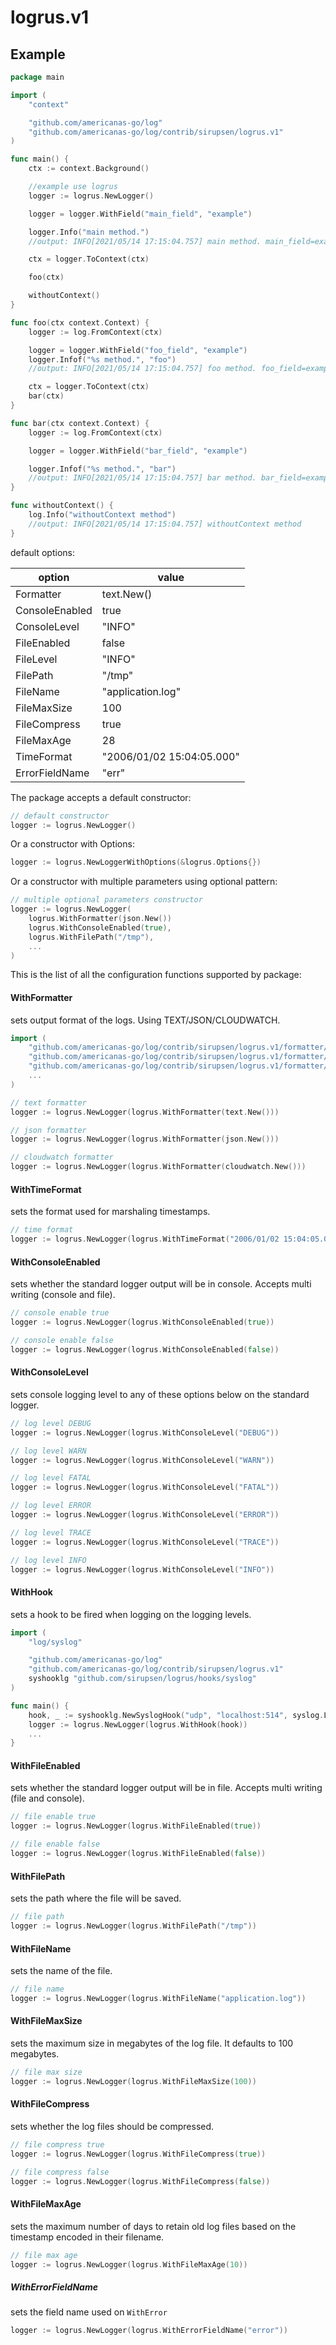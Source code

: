 logrus.v1
=======

Example
--------

```go
package main

import (
	"context"

	"github.com/americanas-go/log"
	"github.com/americanas-go/log/contrib/sirupsen/logrus.v1"
)

func main() {
	ctx := context.Background()

	//example use logrus
	logger := logrus.NewLogger()

	logger = logger.WithField("main_field", "example")

	logger.Info("main method.")
	//output: INFO[2021/05/14 17:15:04.757] main method. main_field=example

	ctx = logger.ToContext(ctx)

	foo(ctx)

	withoutContext()
}

func foo(ctx context.Context) {
	logger := log.FromContext(ctx)

	logger = logger.WithField("foo_field", "example")
	logger.Infof("%s method.", "foo")
	//output: INFO[2021/05/14 17:15:04.757] foo method. foo_field=example main_field=example

	ctx = logger.ToContext(ctx)
	bar(ctx)
}

func bar(ctx context.Context) {
	logger := log.FromContext(ctx)

	logger = logger.WithField("bar_field", "example")

	logger.Infof("%s method.", "bar")
	//output: INFO[2021/05/14 17:15:04.757] bar method. bar_field=example foo_field=example main_field=example
}

func withoutContext() {
	log.Info("withoutContext method")
	//output: INFO[2021/05/14 17:15:04.757] withoutContext method
}
```

default options:

| option  | value  |
|---|---|
| Formatter | text.New() |
| ConsoleEnabled | true |
| ConsoleLevel | "INFO" |
| FileEnabled | false |
| FileLevel | "INFO" |
| FilePath | "/tmp" |
| FileName | "application.log" |
| FileMaxSize | 100 |
| FileCompress | true |
| FileMaxAge | 28 |
| TimeFormat | "2006/01/02 15:04:05.000" |
| ErrorFieldName | "err" | 

The package accepts a default constructor:
```go
// default constructor
logger := logrus.NewLogger()
```
Or a constructor with Options:
```go
logger := logrus.NewLoggerWithOptions(&logrus.Options{})
```
Or a constructor with multiple parameters using optional pattern:
```go
// multiple optional parameters constructor
logger := logrus.NewLogger(
	logrus.WithFormatter(json.New())
	logrus.WithConsoleEnabled(true),
	logrus.WithFilePath("/tmp"),
	...
)
```

This is the list of all the configuration functions supported by package:

#### WithFormatter
sets output format of the logs. Using TEXT/JSON/CLOUDWATCH.
```go
import (
	"github.com/americanas-go/log/contrib/sirupsen/logrus.v1/formatter/text"
	"github.com/americanas-go/log/contrib/sirupsen/logrus.v1/formatter/json"
	"github.com/americanas-go/log/contrib/sirupsen/logrus.v1/formatter/cloudwatch"
	...
)

// text formatter
logger := logrus.NewLogger(logrus.WithFormatter(text.New()))

// json formatter
logger := logrus.NewLogger(logrus.WithFormatter(json.New()))

// cloudwatch formatter
logger := logrus.NewLogger(logrus.WithFormatter(cloudwatch.New()))
```

#### WithTimeFormat
sets the format used for marshaling timestamps.
```go
// time format
logger := logrus.NewLogger(logrus.WithTimeFormat("2006/01/02 15:04:05.000"))
```

#### WithConsoleEnabled
sets whether the standard logger output will be in console. Accepts multi writing (console and file).
```go
// console enable true
logger := logrus.NewLogger(logrus.WithConsoleEnabled(true))

// console enable false
logger := logrus.NewLogger(logrus.WithConsoleEnabled(false))
```

#### WithConsoleLevel
sets console logging level to any of these options below on the standard logger.
```go
// log level DEBUG
logger := logrus.NewLogger(logrus.WithConsoleLevel("DEBUG"))

// log level WARN
logger := logrus.NewLogger(logrus.WithConsoleLevel("WARN"))

// log level FATAL
logger := logrus.NewLogger(logrus.WithConsoleLevel("FATAL"))

// log level ERROR
logger := logrus.NewLogger(logrus.WithConsoleLevel("ERROR"))

// log level TRACE
logger := logrus.NewLogger(logrus.WithConsoleLevel("TRACE"))

// log level INFO
logger := logrus.NewLogger(logrus.WithConsoleLevel("INFO"))
```

#### WithHook
sets a hook to be fired when logging on the logging levels.
```go
import (
	"log/syslog"

	"github.com/americanas-go/log"
	"github.com/americanas-go/log/contrib/sirupsen/logrus.v1"
	syshooklg "github.com/sirupsen/logrus/hooks/syslog"
)

func main() {
	hook, _ := syshooklg.NewSyslogHook("udp", "localhost:514", syslog.LOG_INFO, "")
	logger := logrus.NewLogger(logrus.WithHook(hook))
	...
}
```

#### WithFileEnabled
sets whether the standard logger output will be in file. Accepts multi writing (file and console).
```go
// file enable true
logger := logrus.NewLogger(logrus.WithFileEnabled(true))

// file enable false
logger := logrus.NewLogger(logrus.WithFileEnabled(false))
```

#### WithFilePath
sets the path where the file will be saved.
```go
// file path
logger := logrus.NewLogger(logrus.WithFilePath("/tmp"))
```

#### WithFileName
sets the name of the file.
```go
// file name
logger := logrus.NewLogger(logrus.WithFileName("application.log"))
```

#### WithFileMaxSize
sets the maximum size in megabytes of the log file. It defaults to 100 megabytes.
```go
// file max size
logger := logrus.NewLogger(logrus.WithFileMaxSize(100))
```

#### WithFileCompress
sets whether the log files should be compressed.
```go
// file compress true
logger := logrus.NewLogger(logrus.WithFileCompress(true))

// file compress false
logger := logrus.NewLogger(logrus.WithFileCompress(false))
```

#### WithFileMaxAge
sets the maximum number of days to retain old log files based on the timestamp encoded in their filename.
```go
// file max age
logger := logrus.NewLogger(logrus.WithFileMaxAge(10))
```

##### WithErrorFieldName
sets the field name used on `WithError`
```go
logger := logrus.NewLogger(logrus.WithErrorFieldName("error"))
```
